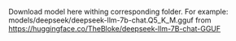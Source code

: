Download model here withing corresponding folder.
For example: models/deepseek/deepseek-llm-7b-chat.Q5_K_M.gguf from https://huggingface.co/TheBloke/deepseek-llm-7B-chat-GGUF